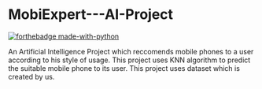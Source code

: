 # MobiExpert---AI-Project
[![forthebadge made-with-python](http://ForTheBadge.com/images/badges/made-with-python.svg)](https://www.python.org/)

An Artificial Intelligence Project which reccomends mobile phones to a user according to his style of usage.
This project uses KNN algorithm to predict the suitable mobile phone to its user.
This project uses dataset which is created by us.
